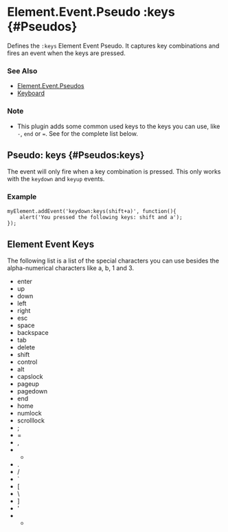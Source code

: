 Element.Event.Pseudo :keys {#Pseudos}
=====================================

Defines the `:keys` Element Event Pseudo. It captures key combinations and fires an event when the keys are pressed.

### See Also

- [Element.Event.Pseudos][]
- [Keyboard][]

### Note

- This plugin adds some common used keys to the keys you can use, like `-`, `end` or `=`. See for the complete list below.

Pseudo: keys {#Pseudos:keys}
----------------------------

The event will only fire when a key combination is pressed. This only works with the `keydown` and `keyup` events.

### Example

	myElement.addEvent('keydown:keys(shift+a)', function(){
		alert('You pressed the following keys: shift and a');
	});


Element Event Keys
------------------

The following list is a list of the special characters you can use besides the alpha-numerical characters like a, b, 1 and 3.

- enter
- up
- down
- left
- right
- esc
- space
- backspace
- tab
- delete
- shift
- control
- alt
- capslock
- pageup
- pagedown
- end
- home
- numlock
- scrolllock
- ;
- =
- ,
- -
- .
- /
- `
- [
- \
- ]
- '
- +


[Element.Event.Pseudos]: /more/Element/Element.Event.Pseudos
[Keyboard]: /more/Interface/Keyboard
